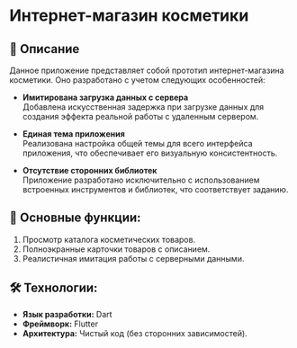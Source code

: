 # Интернет-магазин косметики

## 📖 Описание
Данное приложение представляет собой прототип интернет-магазина косметики. Оно разработано с учетом следующих особенностей:

- **Имитирована загрузка данных с сервера**  
  Добавлена искусственная задержка при загрузке данных для создания эффекта реальной работы с удаленным сервером.

- **Единая тема приложения**  
  Реализована настройка общей темы для всего интерфейса приложения, что обеспечивает его визуальную консистентность.

- **Отсутствие сторонних библиотек**  
  Приложение разработано исключительно с использованием встроенных инструментов и библиотек, что соответствует заданию.

## 🔧 Основные функции:
1. Просмотр каталога косметических товаров.
2. Полноэкранные карточки товаров с описанием.
3. Реалистичная имитация работы с серверными данными.

## 🛠️ Технологии:
- **Язык разработки:** Dart
- **Фреймворк:** Flutter
- **Архитектура:** Чистый код (без сторонних зависимостей).


